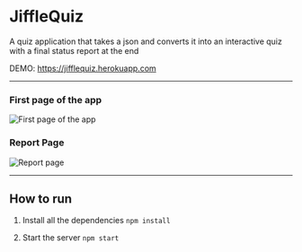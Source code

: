 # JiffleQuiz

A quiz application that takes a json and converts it into an interactive quiz with a final status report at the end

DEMO: https://jifflequiz.herokuapp.com

---

### First page of the app
<img src="https://i.imgur.com/RBhyhqn.png" alt="First page of the app" />
<br />

### Report Page

<img src="https://i.imgur.com/SKPaKCH.png" alt="Report page" />
<br />

---

## How to run

1. Install all the dependencies
`npm install`

2. Start the server
`npm start`
